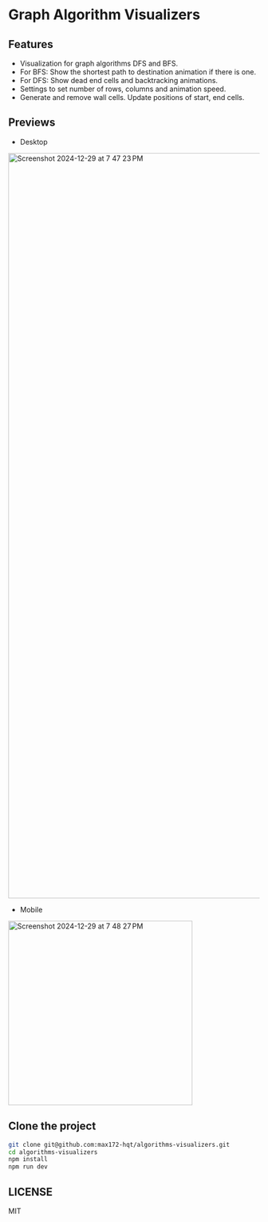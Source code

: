 # Graph Algorithm Visualizers

## Features
- Visualization for graph algorithms DFS and BFS.
- For BFS: Show the shortest path to destination animation if there is one.
- For DFS: Show dead end cells and backtracking animations.
- Settings to set number of rows, columns and animation speed.
- Generate and remove wall cells. Update positions of start, end cells.

## Previews
- Desktop
<img width="1491" alt="Screenshot 2024-12-29 at 7 47 23 PM" src="https://github.com/user-attachments/assets/41daeaf6-dc6f-4956-a338-f91c9cae53ee" />

- Mobile
<img width="369" alt="Screenshot 2024-12-29 at 7 48 27 PM" src="https://github.com/user-attachments/assets/c02063bc-ca69-4446-bd4f-5e6b9d39960f" />

## Clone the project

```bash
git clone git@github.com:max172-hqt/algorithms-visualizers.git
cd algorithms-visualizers
npm install
npm run dev
```

## LICENSE
MIT
